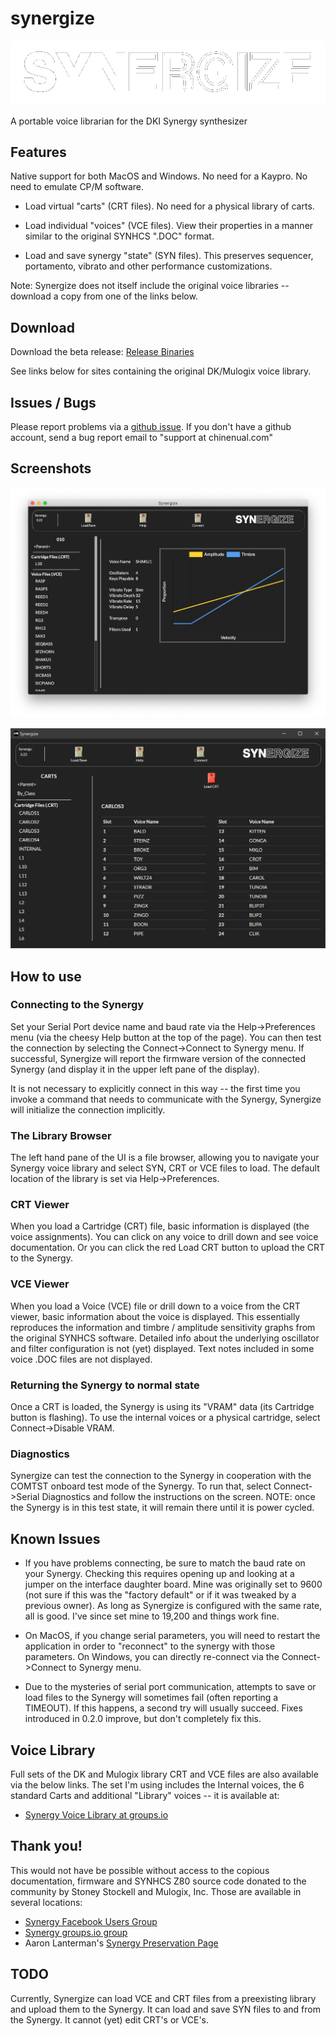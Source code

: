 # synergize

![logo](https://github.com/chinenual/synergize/raw/master/resources/app/static/images/logo-transparent.png?raw=true)

A portable voice librarian for the DKI Synergy synthesizer

## Features

Native support for both MacOS and Windows. No need for a Kaypro. No
need to emulate CP/M software.

* Load virtual "carts" (CRT files).   No need for a physical
library of carts.

* Load individual "voices" (VCE files).   View their properties in a
manner similar to the original SYNHCS ".DOC" format.

* Load and save synergy "state" (SYN files).  This preserves
sequencer, portamento, vibrato and other performance customizations.

Note: Synergize does not itself include the original voice libraries -- download a copy from one of the links below.

## Download

Download the beta release:
[Release Binaries](https://github.com/chinenual/synergize/releases)

See links below for sites containing the original DK/Mulogix voice library.

## Issues / Bugs

Please report problems via a [github issue](https://github.com/chinenual/synergize/issues).  If you don't have a github account, send a bug report email to "support at chinenual.com"

## Screenshots

![logo](https://github.com/chinenual/synergize/raw/master/docs/screenshots/viewVCE.png?raw=true)

![logo](https://github.com/chinenual/synergize/raw/master/docs/screenshots/viewCRT.png?raw=true)

## How to use

### Connecting to the Synergy

Set your Serial Port device name and baud rate via the Help->Preferences menu (via the cheesy Help button at the top of the page).  You can then test the connection by selecting the Connect->Connect to Synergy menu.  If successful, Synergize will report the firmware version of the connected Synergy (and display it in the upper left pane of the display).

It is not necessary to explicitly connect in this way -- the first time you invoke a command that needs to communicate with the Synergy, Synergize will initialize the connection implicitly.

### The Library Browser

The left hand pane of the UI is a file browser, allowing you to navigate your Synergy voice library and select SYN, CRT or VCE files to load.  The default location of the library is set via Help->Preferences.

### CRT Viewer

When you load a Cartridge (CRT) file, basic information is displayed (the voice assignments).  You can click on any voice to drill down and see voice documentation.  Or you can click the red  Load CRT button to upload the CRT to the Synergy.

### VCE Viewer

When you load a Voice (VCE) file or drill down to a voice from the CRT viewer, basic information about the voice is displayed.  This essentially reproduces the information and timbre / amplitude sensitivity graphs from the original SYNHCS software.   Detailed info about the underlying oscillator and filter configuration is not (yet) displayed.   Text notes included in some voice .DOC files are not displayed.

### Returning the Synergy to normal state

Once a CRT is loaded, the Synergy is using its "VRAM" data (its Cartridge button is flashing).   To use the internal voices or a physical cartridge, select Connect->Disable VRAM.

### Diagnostics

Synergize can test the connection to the Synergy in cooperation with the COMTST onboard test mode of the Synergy.  To run that, select Connect->Serial Diagnostics and follow the instructions on the screen.
NOTE: once the Synergy is in this test state, it will remain there until it is power cycled.

## Known Issues

* If you have problems connecting, be sure to match the baud rate on your Synergy. Checking this requires opening up and looking at a jumper on the interface daughter board.  Mine was originally set to 9600 (not sure if this was the "factory default" or if it was tweaked by a previous owner). As long as Synergize is configured with the same rate, all is good. I've since set mine to 19,200 and things work fine.

* On MacOS, if you change serial parameters, you will need to restart the application in order to "reconnect" to the synergy with those parameters. On Windows, you can directly re-connect via the Connect->Connect to Synergy menu.

* Due to the mysteries of serial port communication, attempts to save or load files to the Synergy will sometimes fail (often reporting a TIMEOUT).  If this happens, a second try will usually succeed. Fixes introduced in 0.2.0 improve, but don't completely fix this.

## Voice Library

Full sets of the DK and Mulogix library CRT and VCE files are also
available via the below links.  The set I'm using includes the Internal voices, the 6 standard Carts and additional "Library" voices -- it is available at:

* [Synergy Voice Library at groups.io](https://groups.io/g/synergy-synth/files/SynergyVoiceLibrary.zip)

## Thank you!

This would not have be possible without access to the copious
documentation, firmware and SYNHCS Z80 source code donated to the
community by Stoney Stockell and Mulogix, Inc.  Those are available in
several locations:

* [Synergy Facebook Users Group](https://www.facebook.com/groups/synergysynth/)
* [Synergy groups.io group](https://groups.io/g/synergy-synth)
* Aaron Lanterman's [Synergy Preservation Page](https://lanterman.ece.gatech.edu/synergy/)



## TODO

Currently, Synergize can load VCE and CRT files from a preexisting
library and upload them to the Synergy. It can load and save SYN files
to and from the Synergy.  It cannot (yet) edit CRT's or VCE's.
